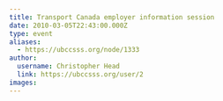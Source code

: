 ```yaml
---
title: Transport Canada employer information session 
date: 2010-03-05T22:43:00.000Z
type: event
aliases:
  - https://ubccsss.org/node/1333
author:
  username: Christopher Head
  link: https://ubccsss.org/user/2
images:
---
```


